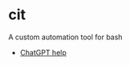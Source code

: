 # cit
A custom automation tool for bash

- [ChatGPT help](https://chat.openai.com/c/79f2d3f5-01ca-4b47-98a0-06410d3eb77b)